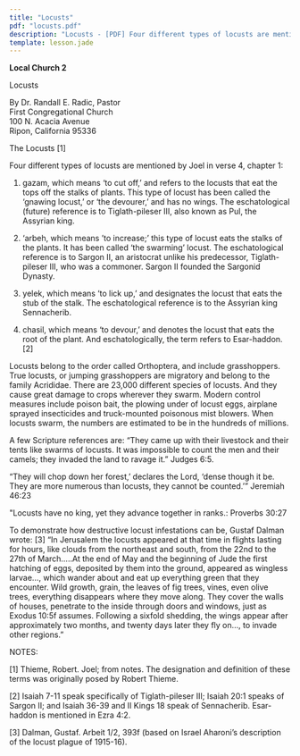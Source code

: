 ```yaml
---
title: "Locusts"
pdf: "locusts.pdf"
description: "Locusts - [PDF] Four different types of locusts are mentioned in Joel 4:1."
template: lesson.jade
---
```



**Local Church 2**

Locusts  

By Dr. Randall E. Radic, Pastor  
First Congregational Church  
100 N. Acacia Avenue  
Ripon, California 95336

The Locusts [1]

Four different types of locusts are mentioned by Joel in verse 4,
chapter 1:

1. gazam, which means ‘to cut off,’ and refers to the locusts that eat
the tops off the stalks of plants. This type of locust has been called
the ‘gnawing locust,’ or ‘the devourer,’ and has no wings. The
eschatological (future) reference is to Tiglath-pileser III, also known
as Pul, the Assyrian king.

2. ‘arbeh, which means ’to increase;’ this type of locust eats the
stalks of the plants. It has been called ‘the swarming’ locust. The
eschatological reference is to Sargon II, an aristocrat unlike his
predecessor, Tiglath-pileser III, who was a commoner. Sargon II founded
the Sargonid Dynasty.

3. yelek, which means ‘to lick up,’ and designates the locust that eats
the stub of the stalk. The eschatological reference is to the Assyrian
king Sennacherib.

4. chasil, which means ‘to devour,’ and denotes the locust that eats the
root of the plant. And eschatologically, the term refers to Esar-haddon.
[2]

Locusts belong to the order called Orthoptera, and include grasshoppers.
True locusts, or jumping grasshoppers are migratory and belong to the
family Acrididae. There are 23,000 different species of locusts. And
they cause great damage to crops wherever they swarm. Modern control
measures include poison bait, the plowing under of locust eggs, airplane
sprayed insecticides and truck-mounted poisonous mist blowers. When
locusts swarm, the numbers are estimated to be in the hundreds of
millions.

A few Scripture references are: “They came up with their livestock and
their tents like swarms of locusts. It was impossible to count the men
and their camels; they invaded the land to ravage it.” Judges 6:5.

“They will chop down her forest,’ declares the Lord, ‘dense though it
be. They are more numerous than locusts, they cannot be counted.’”
Jeremiah 46:23

"Locusts have no king, yet they advance together in ranks.: Proverbs
30:27

To demonstrate how destructive locust infestations can be, Gustaf Dalman
wrote: [3] “In Jerusalem the locusts appeared at that time in flights
lasting for hours, like clouds from the northeast and south, from the
22nd to the 27th of March…..At the end of May and the beginning of Jude
the first hatching of eggs, deposited by them into the ground, appeared
as wingless larvae…, which wander about and eat up everything green that
they encounter. Wild growth, grain, the leaves of fig trees, vines, even
olive trees, everything disappears where they move along. They cover the
walls of houses, penetrate to the inside through doors and windows, just
as Exodus 10:5f assumes. Following a sixfold shedding, the wings appear
after approximately two months, and twenty days later they fly on…, to
invade other regions.”

NOTES:

[1] Thieme, Robert. Joel; from notes. The designation and definition of
these terms was originally posed by Robert Thieme.

[2] Isaiah 7-11 speak specifically of Tiglath-pileser III; Isaiah 20:1
speaks of Sargon II; and Isaiah 36-39 and II Kings 18 speak of
Sennacherib. Esar-haddon is mentioned in Ezra 4:2.

[3] Dalman, Gustaf. Arbeit 1/2, 393f (based on Israel Aharoni’s
description of the locust plague of 1915-16).

